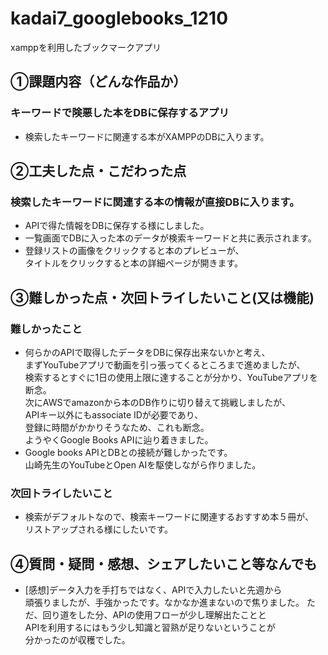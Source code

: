 # kadai7_googlebooks_1210
xamppを利用したブックマークアプリ

## ①課題内容（どんな作品か）
### キーワードで険悪した本をDBに保存するアプリ
- 検索したキーワードに関連する本がXAMPPのDBに入ります。

## ②工夫した点・こだわった点
### 検索したキーワードに関連する本の情報が直接DBに入ります。
- APIで得た情報をDBに保存する様にしました。
- 一覧画面でDBに入った本のデータが検索キーワードと共に表示されます。
- 登録リストの画像をクリックすると本のプレビューが、  
  タイトルをクリックすると本の詳細ページが開きます。

## ③難しかった点・次回トライしたいこと(又は機能)
### 難しかったこと
- 何らかのAPIで取得したデータをDBに保存出来ないかと考え、  
  まずYouTubeアプリで動画を引っ張ってくるところまで進めましたが、  
  検索するとすぐに1日の使用上限に達することが分かり、YouTubeアプリを断念。  
  次にAWSでamazonから本のDB作りに切り替えて挑戦しましたが、  
  APIキー以外にもassociate IDが必要であり、  
  登録に時間がかかりそうなため、これも断念。  
  ようやくGoogle Books APIに辿り着きました。
- Google books APIとDBとの接続が難しかったです。  
  山崎先生のYouTubeとOpen AIを駆使しながら作りました。

### 次回トライしたいこと
- 検索がデフォルトなので、検索キーワードに関連するおすすめ本５冊が、  
  リストアップされる様にしたいです。

## ④質問・疑問・感想、シェアしたいこと等なんでも
- [感想]データ入力を手打ちではなく、APIで入力したいと先週から  
  頑張りましたが、手強かったです。なかなか進まないので焦りました。
  ただ、回り道をした分、APIの使用フローが少し理解出たことと  
  APIを利用するにはもう少し知識と習熟が足りないということが  
  分かったのが収穫でした。
